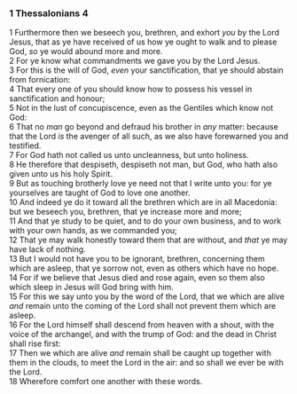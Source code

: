 ### 1 Thessalonians 4

1 Furthermore then we beseech you, brethren, and exhort *you* by the Lord Jesus, that as ye have received of us how ye ought to walk and to please God, *so* ye would abound more and more.  
2 For ye know what commandments we gave you by the Lord Jesus.  
3 For this is the will of God, *even* your sanctification, that ye should abstain from fornication:  
4 That every one of you should know how to possess his vessel in sanctification and honour;  
5 Not in the lust of concupiscence, even as the Gentiles which know not God:  
6 That no *man* go beyond and defraud his brother in *any* matter: because that the Lord *is* the avenger of all such, as we also have forewarned you and testified.  
7 For God hath not called us unto uncleanness, but unto holiness.  
8 He therefore that despiseth, despiseth not man, but God, who hath also given unto us his holy Spirit.  
9 But as touching brotherly love ye need not that I write unto you: for ye yourselves are taught of God to love one another.  
10 And indeed ye do it toward all the brethren which are in all Macedonia: but we beseech you, brethren, that ye increase more and more;  
11 And that ye study to be quiet, and to do your own business, and to work with your own hands, as we commanded you;  
12 That ye may walk honestly toward them that are without, and *that* ye may have lack of nothing.  
13 But I would not have you to be ignorant, brethren, concerning them which are asleep, that ye sorrow not, even as others which have no hope.  
14 For if we believe that Jesus died and rose again, even so them also which sleep in Jesus will God bring with him.  
15 For this we say unto you by the word of the Lord, that we which are alive *and* remain unto the coming of the Lord shall not prevent them which are asleep.  
16 For the Lord himself shall descend from heaven with a shout, with the voice of the archangel, and with the trump of God: and the dead in Christ shall rise first:  
17 Then we which are alive *and* remain shall be caught up together with them in the clouds, to meet the Lord in the air: and so shall we ever be with the Lord.  
18 Wherefore comfort one another with these words.  
